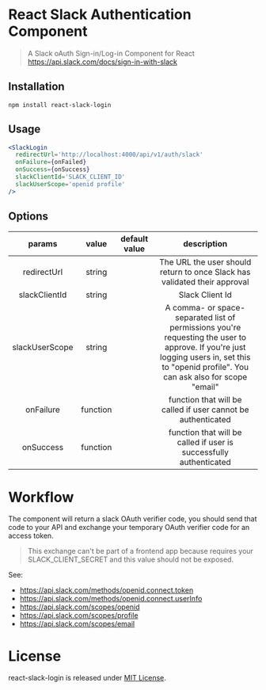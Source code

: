 # React Slack Authentication Component

> A Slack oAuth Sign-in/Log-in Component for React
> https://api.slack.com/docs/sign-in-with-slack

## Installation

`npm install react-slack-login`

## Usage

```jsx harmony
<SlackLogin
  redirectUrl='http://localhost:4000/api/v1/auth/slack'
  onFailure={onFailed}
  onSuccess={onSuccess}
  slackClientId='SLACK_CLIENT_ID'
  slackUserScope='openid profile'
/>
```

## Options

|     params     |  value   | default value |                                                                                                                          description                                                                                                                           |
| :------------: | :------: | :-----------: | :------------------------------------------------------------------------------------------------------------------------------------------------------------------------------------------------------------------------------------------------------------: |
|  redirectUrl   |  string  |               |                                                                                           The URL the user should return to once Slack has validated their approval                                                                                            |
| slackClientId  |  string  |               |                                                                                                                        Slack Client Id                                                                                                                         |
| slackUserScope |  string  |               | A comma- or space-separated list of permissions you're requesting the user to approve. If you're just logging users in, set this to "openid profile". You can ask also for scope "email" |
|   onFailure    | function |               |                                                                                                  function that will be called if user cannot be authenticated                                                                                                  |
|   onSuccess    | function |               |                                                                                               function that will be called if user is successfully authenticated                                                                                               |

# Workflow

The component will return a slack OAuth verifier code, you should send that code to your API and exchange your temporary OAuth verifier code for an access token.

> This exchange can't be part of a frontend app because requires your SLACK_CLIENT_SECRET and this value should not be exposed.

See:

- https://api.slack.com/methods/openid.connect.token
- https://api.slack.com/methods/openid.connect.userInfo
- https://api.slack.com/scopes/openid
- https://api.slack.com/scopes/profile
- https://api.slack.com/scopes/email

# License

react-slack-login is released under [MIT License](https://opensource.org/licenses/MIT).
